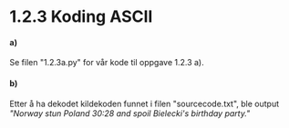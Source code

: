 # 1.2.3 Koding ASCII
#### a)
Se filen "1.2.3a.py" for vår kode til oppgave 1.2.3 a).

#### b)
Etter å ha dekodet kildekoden funnet i filen "sourcecode.txt", ble output *"Norway stun Poland 30:28 and spoil Bielecki's birthday party."*
